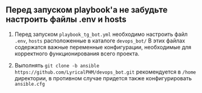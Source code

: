 ## Перед запуском playbook'а не забудьте настроить файлы .env и hosts

1. Перед запуском `playbook_tg_bot.yml` необходимо настроить файл `.env`, `hosts` расположенные в каталоге `devops_bot/` В этих файлах содержатся важные переменные конфигурации, необходимые для корректного функционирования всего проекта.

  
2. Выполнять `git clone -b ansible https://github.com/LyricalPHM/devops_bot.git` рекомендуется в `/home` директории, в противном случае придется также конфигурировать `ansible.cfg`
